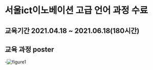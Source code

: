 # 서울ict이노베이션 고급 언어 과정 수료

## 교육기간 2021.04.18 ~ 2021.06.18(180시간)

## 교육 과정 poster
-![figure1](https://github.com/mynameisheum/seoul_ict-nlp-course/blob/main/%EC%84%9C%EC%9A%B8ict%EC%9D%B4%EB%85%B8%EB%B2%A0%EC%9D%B4%EC%85%98-%EA%B3%A0%EA%B8%89%EA%B3%BC%EC%A0%95%20%EC%96%B8%EC%96%B4.jpg?raw=true)
